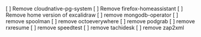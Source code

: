 
[ ] Remove cloudnative-pg-system
[ ] Remove firefox-homeassistant
[ ] Remove home version of excalidraw
[ ] remove mongodb-operator
[ ] remove spoolman
[ ] remove octoeverywhere
[ ] remove podgrab
[ ] remove rxresume
[ ] remove speedtest
[ ] remove tachidesk
[ ] remove zap2xml
